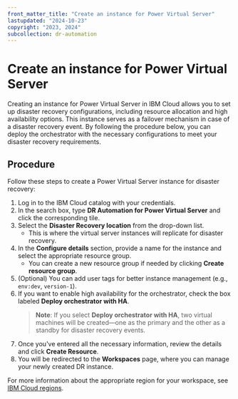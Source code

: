 ```yaml
---
front_matter_title: "Create an instance for Power Virtual Server"
lastupdated: "2024-10-23"
copyright: "2023, 2024"
subcollection: dr-automation
---
```


# Create an instance for Power Virtual Server

Creating an instance for Power Virtual Server in IBM Cloud allows you to set up disaster recovery configurations, including resource allocation and high availability options. This instance serves as a failover mechanism in case of a disaster recovery event. By following the procedure below, you can deploy the orchestrator with the necessary configurations to meet your disaster recovery requirements.

## Procedure

Follow these steps to create a Power Virtual Server instance for disaster recovery:

1. Log in to the IBM Cloud catalog with your credentials.
2. In the search box, type **DR Automation for Power Virtual Server** and click the corresponding tile.
3. Select the **Disaster Recovery location** from the drop-down list.
   - This is where the virtual server instances will replicate for disaster recovery.
4. In the **Configure details** section, provide a name for the instance and select the appropriate resource group.
   - You can create a new resource group if needed by clicking **Create resource group**.
5. (Optional) You can add user tags for better instance management (e.g., `env:dev`, `version-1`).
6. If you want to enable high availability for the orchestrator, check the box labeled **Deploy orchestrator with HA**.
   > **Note**: If you select **Deploy orchestrator with HA**, two virtual machines will be created—one as the primary and the other as a standby for disaster recovery events.
7. Once you've entered all the necessary information, review the details and click **Create Resource**.
8. You will be redirected to the **Workspaces** page, where you can manage your newly created DR instance.

For more information about the appropriate region for your workspace, see [IBM Cloud regions](https://cloud.ibm.com/docs/overview?topic=overview-locations).
